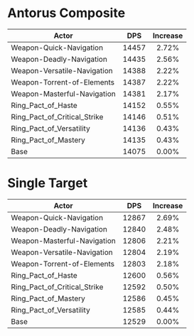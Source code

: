 # Antorus Composite
| Actor | DPS | Increase |
|---|:---:|:---:|
|Weapon-Quick-Navigation|14457|2.72%|
|Weapon-Deadly-Navigation|14435|2.56%|
|Weapon-Versatile-Navigation|14388|2.22%|
|Weapon-Torrent-of-Elements|14387|2.22%|
|Weapon-Masterful-Navigation|14381|2.17%|
|Ring_Pact_of_Haste|14152|0.55%|
|Ring_Pact_of_Critical_Strike|14146|0.51%|
|Ring_Pact_of_Versatility|14136|0.43%|
|Ring_Pact_of_Mastery|14135|0.43%|
|Base|14075|0.00%|

# Single Target
| Actor | DPS | Increase |
|---|:---:|:---:|
|Weapon-Quick-Navigation|12867|2.69%|
|Weapon-Deadly-Navigation|12840|2.48%|
|Weapon-Masterful-Navigation|12806|2.21%|
|Weapon-Versatile-Navigation|12804|2.19%|
|Weapon-Torrent-of-Elements|12803|2.18%|
|Ring_Pact_of_Haste|12600|0.56%|
|Ring_Pact_of_Critical_Strike|12592|0.50%|
|Ring_Pact_of_Mastery|12586|0.45%|
|Ring_Pact_of_Versatility|12585|0.44%|
|Base|12529|0.00%|
